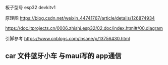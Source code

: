 板子型号 
esp32 devkitv1

原理图
https://blog.csdn.net/weixin_44741767/article/details/126874934

https://doc.itprojects.cn/0006.zhishi.esp32/02.doc/index.html#/00.diagram


引脚参考 
https://www.cnblogs.com/lnsane/p/13756430.html


## car 文件蓝牙小车   与maui写的 app通信
